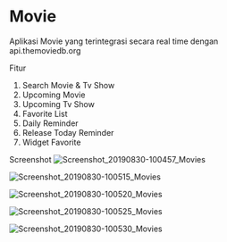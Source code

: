 # Movie
Aplikasi Movie yang terintegrasi secara real time dengan api.themoviedb.org

Fitur
1. Search Movie & Tv Show
2. Upcoming Movie
3. Upcoming Tv Show
4. Favorite List
5. Daily Reminder
6. Release Today Reminder
7. Widget Favorite

Screenshot
![Screenshot_20190830-100457_Movies](https://user-images.githubusercontent.com/41383928/63992614-ded91b00-cb16-11e9-9e42-4bb6791f8a7e.jpg)

![Screenshot_20190830-100515_Movies](https://user-images.githubusercontent.com/41383928/63992635-f6b09f00-cb16-11e9-9009-14cdd776eb4d.jpg)

![Screenshot_20190830-100520_Movies](https://user-images.githubusercontent.com/41383928/63992636-f7493580-cb16-11e9-9765-877da8e299c0.jpg)

![Screenshot_20190830-100525_Movies](https://user-images.githubusercontent.com/41383928/63992638-f7e1cc00-cb16-11e9-851c-db99affd53ec.jpg)

![Screenshot_20190830-100530_Movies](https://user-images.githubusercontent.com/41383928/63992639-f7e1cc00-cb16-11e9-9264-b8ae83e6e7ee.jpg)




